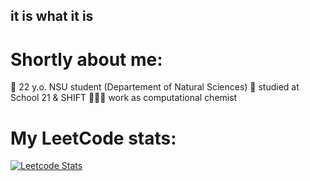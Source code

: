 ## it is what it is

# Shortly about me:
🧬 22 y.o. NSU student (Departement of Natural Sciences)
📖 studied at School 21 & SHIFT
👩🏻‍💻 work as computational chemist

# My LeetCode stats:

[![Leetcode Stats](https://leetcard.jacoblin.cool/shes73)](https://leetcode.com/shes73)


<!--
**shes73/shes73** is a ✨ _special_ ✨ repository because its `README.md` (this file) appears on your GitHub profile.

Here are some ideas to get you started:

- 🔭 I’m currently working on ...
- 🌱 I’m currently learning ...
- 👯 I’m looking to collaborate on ...
- 🤔 I’m looking for help with ...
- 💬 Ask me about ...
- 📫 How to reach me: ...
- 😄 Pronouns: ...
- ⚡ Fun fact: ...
-->
